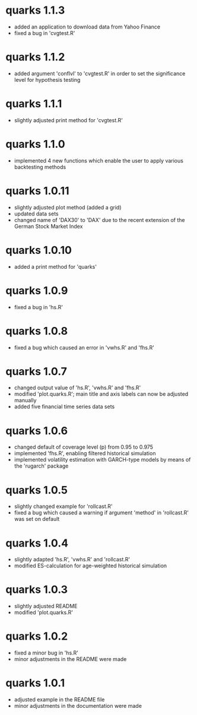 # quarks 1.1.3

- added an application to download data from Yahoo Finance
- fixed a bug in 'cvgtest.R'

# quarks 1.1.2

- added argument 'conflvl' to 'cvgtest.R' in order to set the significance 
  level for hypothesis testing

# quarks 1.1.1

- slightly adjusted print method for 'cvgtest.R'

# quarks 1.1.0

- implemented 4 new functions which enable the user to apply various
  backtesting methods
  
# quarks 1.0.11

- slightly adjusted plot method (added a grid)
- updated data sets
- changed name of 'DAX30' to 'DAX' due to the recent extension of
  the German Stock Market Index
  
# quarks 1.0.10

- added a print method for 'quarks'

# quarks 1.0.9

- fixed a bug in 'hs.R'

# quarks 1.0.8

- fixed a bug which caused an error in 'vwhs.R' and 'fhs.R'

# quarks 1.0.7

- changed output value of 'hs.R', 'vwhs.R' and 'fhs.R'
- modified 'plot.quarks.R'; main title and axis labels can now be adjusted
  manually
- added five financial time series data sets

# quarks 1.0.6

- changed default of coverage level (p) from 0.95 to 0.975
- implemented 'fhs.R', enabling filtered historical simulation
- implemented volatility estimation with GARCH-type models by means of the
  'rugarch' package


# quarks 1.0.5

- slightly changed example for 'rollcast.R'
- fixed a bug which caused a warning if argument 'method'
  in 'rollcast.R' was set on default

# quarks 1.0.4

- slightly adapted 'hs.R', 'vwhs.R' and 'rollcast.R' 
- modified ES-calculation for age-weighted historical simulation

# quarks 1.0.3

- slightly adjusted README
- modified 'plot.quarks.R'

# quarks 1.0.2

- fixed a minor bug in 'hs.R'
- minor adjustments in the README were made

# quarks 1.0.1

- adjusted example in the README file
- minor adjustments in the documentation were made

